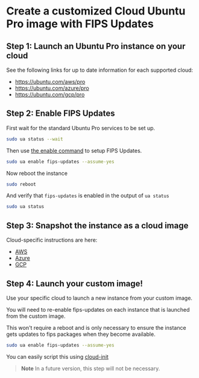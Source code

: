 # Create a customized Cloud Ubuntu Pro image with FIPS Updates

## Step 1: Launch an Ubuntu Pro instance on your cloud

See the following links for up to date information for each supported cloud:
* https://ubuntu.com/aws/pro
* https://ubuntu.com/azure/pro
* https://ubuntu.com/gcp/pro

## Step 2: Enable FIPS Updates

First wait for the standard Ubuntu Pro services to be set up.

```bash
sudo ua status --wait
```

Then use [the enable command](../howtoguides/enable_fips.md) to setup FIPS Updates.
```bash
sudo ua enable fips-updates --assume-yes
```

Now reboot the instance
```bash
sudo reboot
```

And verify that `fips-updates` is enabled in the output of `ua status`
```bash
sudo ua status
```

## Step 3: Snapshot the instance as a cloud image

Cloud-specific instructions are here:
* [AWS](https://docs.aws.amazon.com/toolkit-for-visual-studio/latest/user-guide/tkv-create-ami-from-instance.html)
* [Azure](https://docs.microsoft.com/en-us/azure/virtual-machines/windows/capture-image-resource)
* [GCP](https://cloud.google.com/compute/docs/machine-images/create-machine-images)

## Step 4: Launch your custom image!

Use your specific cloud to launch a new instance from your custom image.

You will need to re-enable fips-updates on each instance that is launched from the custom image.

This won't require a reboot and is only necessary to ensure the instance gets updates to fips packages when they become available.

```bash
sudo ua enable fips-updates --assume-yes
```

You can easily script this using [cloud-init](https://cloudinit.readthedocs.io/en/latest/topics/modules.html#runcmd)

> **Note**
> In a future version, this step will not be necessary.
